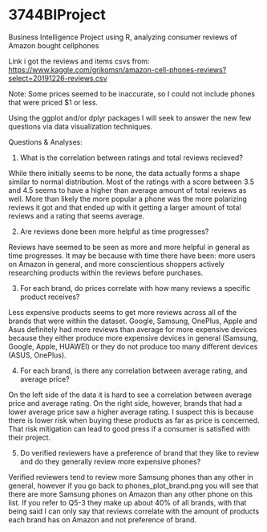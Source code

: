 # 3744BIProject
Business Intelligence Project using R, analyzing consumer reviews of Amazon bought cellphones


Link i got the reviews and items csvs from:
https://www.kaggle.com/grikomsn/amazon-cell-phones-reviews?select=20191226-reviews.csv

Note: Some prices seemed to be inaccurate, so I could not include phones that were priced $1 or less.

Using the ggplot and/or dplyr packages I will seek to answer the new few questions 
via data visualization techniques.


Questions & Analyses:

1. What is the correlation between ratings and total reviews recieved?

While there initially seems to be none, the data actually forms a shape similar to normal distribution. Most of the ratings with a score between 3.5 and 4.5 
seems to have a higher than average amount of total reviews as well. More than likely the more popular a phone was the more polarizing reviews it got and that
ended up with it getting a larger amount of total reviews and a rating that seems average.

2. Are reviews done been more helpful as time progresses?

Reviews have seemed to be seen as more and more helpful in general as time progresses. It may be because with time there have been: more users on Amazon in general, and
more conscientious shoppers actively researching products within the reviews before purchases.

3. For each brand, do prices correlate with how many reviews a specific product receives?

Less expensive products seems to get more reviews across all of the brands that were within the dataset. Google, Samsung, OnePlus, Apple
 and Asus definitely had more reviews than average for more expensive devices because they either produce more expensive devices in general
(Samsung, Google, Apple, HUAWEI) or they do not produce too many different devices (ASUS, OnePlus).

4. For each brand, is there any correlation between average rating, and average price?

On the left side of the data it is hard to see a correlation between average price and average rating. On the right side, however, brands that had a lower 
average price saw a higher average rating. I suspect this is because there is lower risk when buying these products as far as price is concerned. That risk
mitigation can lead to good press if a consumer is satisfied with their project.

5. Do verified reviewers have a preference of brand that they like to review and do they generally review more expensive phones?

Verified reviewers tend to review more Samsung phones than any other in general, however if you go back to phones_plot_brand.png you will see that there are more Samsung phones
on Amazon than any other phone on this list. If you refer to Q5-3 they make up about 40% of all brands, with that being said I can only say that reviews correlate with the
amount of products each brand has on Amazon and not preference of brand.